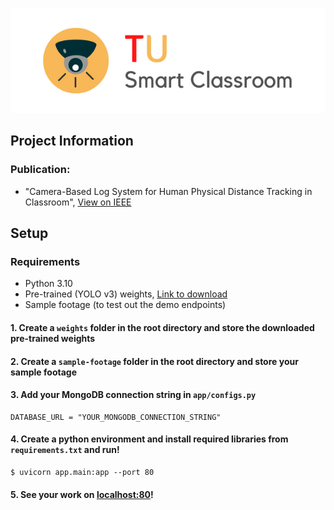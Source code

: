 ![Thammasat University Smart Classroom Banner](banner.png "Thammasat University Smart Classroom Banner")

## Project Information

### Publication:

- "Camera-Based Log System for Human Physical Distance Tracking in Classroom", [View on IEEE](https://ieeexplore.ieee.org/document/9980055)

## Setup

### Requirements

- Python 3.10
- Pre-trained (YOLO v3) weights, [Link to download](https://mega.nz/folder/Wk9mhZwY#DHWTOaLFBaAlYl4u4PgC2g)
- Sample footage (to test out the demo endpoints)

#### 1. Create a `weights` folder in the root directory and store the downloaded pre-trained weights

#### 2. Create a `sample-footage` folder in the root directory and store your sample footage

#### 3. Add your MongoDB connection string in `app/configs.py`

```
DATABASE_URL = "YOUR_MONGODB_CONNECTION_STRING"
```

#### 4. Create a python environment and install required libraries from `requirements.txt` and run!

```
$ uvicorn app.main:app --port 80
```

#### 5. See your work on [localhost:80](http://localhost:80)!
